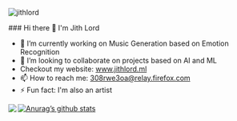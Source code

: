 <p align="left"> 
<img src="https://komarev.com/ghpvc/?username=USERNAME&label=Views&color=blue&style=plastic" alt="jithlord" />
 </p>
### Hi there 👋 I'm Jith Lord

- 🔭 I’m currently working on Music Generation based on Emotion Recognition
- 👯 I’m looking to collaborate on projects based on AI and ML
-  Checkout my website: www.jithlord.ml
- 📫 How to reach me: 308rwe3oa@relay.firefox.com
- ⚡ Fun fact: I'm also an artist

[![Anurag’s github stats](https://github-readme-stats.vercel.app/api?username=jithlord&theme=midnight-purple&show_icons=true)](https://github.com/jithlord)
<a href="https://github.com/jithlord">
  <img align="left" src="https://github-readme-stats.vercel.app/api/top-langs/?username=jithlord&theme=dark&hide_langs_below=1" />
</a>

